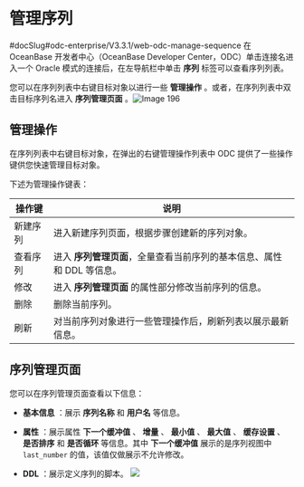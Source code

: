 管理序列 
=========================
#docSlug#odc-enterprise/V3.3.1/web-odc-manage-sequence
在 OceanBase 开发者中心（OceanBase Developer Center，ODC）单击连接名进入一个 Oracle 模式的连接后，在左导航栏中单击 **序列** 标签可以查看序列列表。

您可以在序列列表中右键目标对象以进行一些 **管理操作** 。或者，在序列列表中双击目标序列名进入 **序列管理页面** 。![Image 196](https://help-static-aliyun-doc.aliyuncs.com/assets/img/zh-CN/4490161361/p241380.png)

管理操作 
-------------

在序列列表中右键目标对象，在弹出的右键管理操作列表中 ODC 提供了一些操作键供您快速管理目标对象。

下述为管理操作键表：


| 操作键  |                                    说明                                    |
|------|--------------------------------------------------------------------------|
| 新建序列 | 进入新建序列页面，根据步骤创建新的序列对象。                                                   |
| 查看序列 | 进入 **序列管理页面**，全量查看当前序列的基本信息、属性和 DDL 等信息。 |
| 修改   | 进入 **序列管理页面** 的属性部分修改当前序列的信息。                  |
| 删除   | 删除当前序列。                                                                  |
| 刷新   | 对当前序列对象进行一些管理操作后，刷新列表以展示最新信息。                                            |



序列管理页面 
---------------

您可以在序列管理页面查看以下信息：

* **基本信息** ：展示 **序列名称** 和 **用户名** 等信息。

* **属性** ：展示属性 **下一个缓冲值** 、 **增量** 、 **最小值** 、 **最大值** 、 **缓存设置** 、 **是否排序** 和 **是否循环** 等信息。其中 **下一个缓冲值** 展示的是序列视图中 `last_number` 的值，该值仅做展示不允许修改。

* **DDL** ：展示定义序列的脚本。
  ![](https://intranetproxy.alipay.com/skylark/lark/0/2020/png/273361/1603103898335-2fea3504-7b1f-4706-8860-13e919f5cf15.png)
